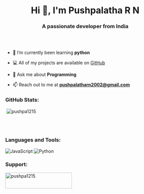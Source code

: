 <h1 align="center">Hi 👋, I'm Pushpalatha R N</h1>
<h3 align="center">A passionate developer from India </h3>

<br>
<br>

- 🌱 I’m currently been learning **python**

- 💻 All of my projects are available on [GitHub](https://github.com/pushpa1215)

- 💬 Ask me about **Programming**

- 📫 Reach out to me at **pushpalatharn2002@gmail.com**

<h3 align="left">GitHub Stats:</h3>
<div>

<p>&nbsp;<img align="center" src="https://github-readme-stats.vercel.app/api?username=pushpa1215&show_icons=true&locale=en" alt="pushpa1215" /></p>
<br>
</div>
<br>
<h3 align="left">Languages and Tools:</h3>

 ![JavaScript](https://img.shields.io/badge/javascript-%23323330.svg?style=flat&logo=javascript&logoColor=%23F7DF1E) ![Python](https://img.shields.io/badge/python-3670A0?style=flat&logo=python&logoColor=ffdd54)
<h3 align="left">Support:</h3>
<p><a href="https://www.buymeacoffee.com/pushpa1215"> <img align="left" src="https://cdn.buymeacoffee.com/buttons/v2/default-yellow.png" height="50" width="210" alt="pushpa1215" /></a></p><br><br>
